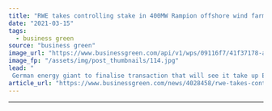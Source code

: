 ```yaml
---
title: "RWE takes controlling stake in 400MW Rampion offshore wind farm"
date: "2021-03-15"
tags: 
  - business green
source: "business green"
image_url: "https://www.businessgreen.com/api/v1/wps/09116f7/41f37178-a5d8-4cc3-93e0-90ab436b2ff6/6/Rampion-turbines2-185x114.jpg"
image_fp: "/assets/img/post_thumbnails/114.jpg"
lead: "
 German energy giant to finalise transaction that will see it take up E.ON's remaining 20 per cent stake in project off the Sussex coast ..."
article_url: "https://www.businessgreen.com/news/4028458/rwe-takes-controlling-stake-400mw-rampion-offshore-wind-farm"
---
```


---
